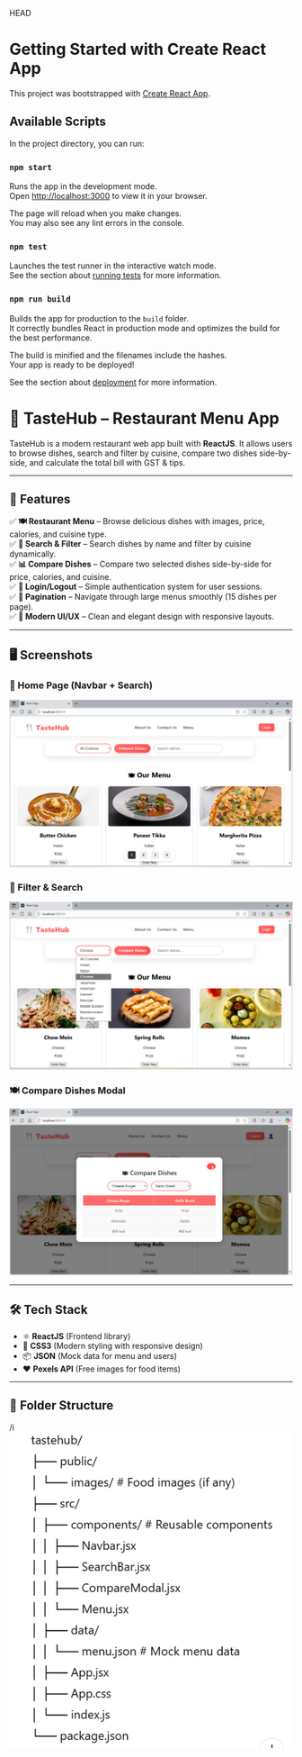 HEAD
# Getting Started with Create React App

This project was bootstrapped with [Create React App](https://github.com/facebook/create-react-app).

## Available Scripts

In the project directory, you can run:

### `npm start`

Runs the app in the development mode.\
Open [http://localhost:3000](http://localhost:3000) to view it in your browser.

The page will reload when you make changes.\
You may also see any lint errors in the console.

### `npm test`

Launches the test runner in the interactive watch mode.\
See the section about [running tests](https://facebook.github.io/create-react-app/docs/running-tests) for more information.

### `npm run build`

Builds the app for production to the `build` folder.\
It correctly bundles React in production mode and optimizes the build for the best performance.

The build is minified and the filenames include the hashes.\
Your app is ready to be deployed!

See the section about [deployment](https://facebook.github.io/create-react-app/docs/deployment) for more information.

# 🍴 TasteHub – Restaurant Menu App

TasteHub is a modern  restaurant web app built with **ReactJS**. It allows users to browse dishes, search and filter by cuisine, compare two dishes side-by-side, and calculate the total bill with GST & tips.  

---

## 🚀 Features

✅ **🍽 Restaurant Menu** – Browse delicious dishes with images, price, calories, and cuisine type.  
✅ **🔎 Search & Filter** – Search dishes by name and filter by cuisine dynamically.  
✅ **📊 Compare Dishes** – Compare two selected dishes side-by-side for price, calories, and cuisine.  
✅ **🔐 Login/Logout** – Simple authentication system for user sessions.  
✅ **📄 Pagination** – Navigate through large menus smoothly (15 dishes per page).  
✅ **🌟 Modern UI/UX** – Clean and elegant design with responsive layouts.  

---

## 🖥️ Screenshots

### 🌟 Home Page (Navbar + Search)
![Home Page](public/screenshot/Homepage.png)

### 🔎 Filter & Search
![Filter and Search](public/screenshot/Filter&Search.png)

### 🍽 Compare Dishes Modal
![Compare Modal](public/screenshot/Compare-Dishes-Modal.png)

---

## 🛠️ Tech Stack

- ⚛️ **ReactJS** (Frontend library)  
- 🎨 **CSS3** (Modern styling with responsive design)  
- 📦 **JSON** (Mock data for menu and users)  
- ❤️ **Pexels API** (Free images for food items)  

---

## 📂 Folder Structure
/i
![Folder Structure](public/screenshot/Folder-Structure.png)
